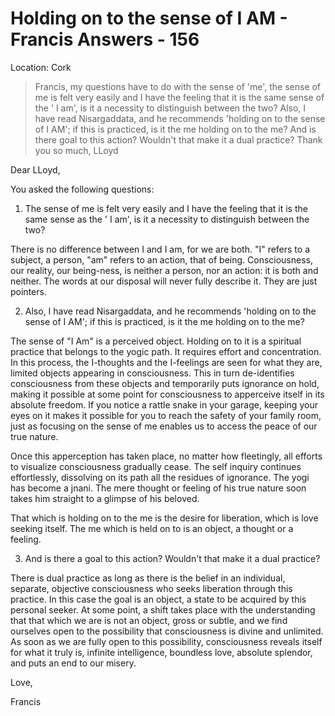 # Holding on to the sense of I AM - Francis Answers - 156

Location: Cork

>Francis, my questions have to do with the sense of 'me', the sense of me is felt very easily and I have the feeling that it is the same sense of the ' I am', is it a necessity to distinguish between the two? Also, I have read Nisargaddata, and he recommends 'holding on to the sense of I AM'; if this is practiced, is it the me holding on to the me? And is there goal to this action? Wouldn't that make it a dual practice? Thank you so much, LLoyd

Dear LLoyd,

You asked the following questions:

1. The sense of me is felt very easily and I have the feeling that it is the same sense as the ' I am', is it a necessity to distinguish between the two?

There is no difference between I and I am, for we are both. "I" refers to a subject, a person, "am" refers to an action, that of being. Consciousness, our reality, our being-ness, is neither a person, nor an action: it is both and neither. The words at our disposal will never fully describe it. They are just pointers.

2. Also, I have read Nisargaddata, and he recommends 'holding on to the sense of I AM'; if this is practiced, is it the me holding on to the me?

The sense of "I Am" is a perceived object. Holding on to it is a spiritual practice that belongs to the yogic path. It requires effort and concentration. In this process, the I-thoughts and the I-feelings are seen for what they are, limited objects appearing in consciousness. This in turn de-identifies consciousness from these objects and temporarily puts ignorance on hold, making it possible at some point for consciousness to apperceive itself in its absolute freedom. If you notice a rattle snake in your garage, keeping your eyes on it makes it possible for you to reach the safety of your family room, just as focusing on the sense of me enables us to access the peace of our true nature.

Once this apperception has taken place, no matter how fleetingly, all efforts to visualize consciousness gradually cease. The self inquiry continues effortlessly, dissolving on its path all the residues of ignorance. The yogi has become a jnani. The mere thought or feeling of his true nature soon takes him straight to a glimpse of his beloved.

That which is holding on to the me is the desire for liberation, which is love seeking itself. The me which is held on to is an object, a thought or a feeling.

3. And is there a goal to this action? Wouldn't that make it a dual practice?

There is dual practice as long as there is the belief in an individual, separate, objective consciousness who seeks liberation through this practice. In this case the goal is an object, a state to be acquired by this personal seeker. At some point, a shift takes place with the understanding that that which we are is not an object, gross or subtle, and we find ourselves open to the possibility that consciousness is divine and unlimited. As soon as we are fully open to this possibility, consciousness reveals itself for what it truly is, infinite intelligence, boundless love, absolute splendor, and puts an end to our misery.

Love,

Francis

